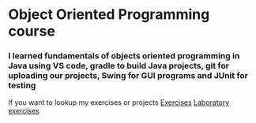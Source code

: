 # Object Oriented Programming course

### I learned fundamentals of objects oriented programming in Java using VS code, gradle to build Java projects, git for uploading our projects, Swing for GUI programs and JUnit for testing

If you want to lookup my exercises or projects
[Exercises](exercises.md)
[Laboratory exercises](lab_exercises.md)
